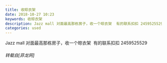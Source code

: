 ```yaml
---
title: 收晾衣架
date: 2018-10-27 10:23
keywords: 收晾衣架
description: Jazz mall 对面最高那栋房子，收一个晾衣架  有的联系扣扣 2459525529
categories: used
---
```

<td class="t_f" id="postmessage_2173412">

Jazz mall 对面最高那栋房子，收一个晾衣架  有的联系扣扣 2459525529</td>
###### 转载自[菲龙网]